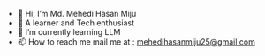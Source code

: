 - 👋 Hi, I’m Md. Mehedi Hasan Miju
- 👀 A learner and Tech enthusiast
- 🌱 I’m currently learning LLM
- 📫 How to reach me mail me at : mehedihasanmiju25@gmail.com


<!---
mhasanmiju/mhasanmiju is a ✨ special ✨ repository because its `README.md` (this file) appears on your GitHub profile.
You can click the Preview link to take a look at your changes.
--->
